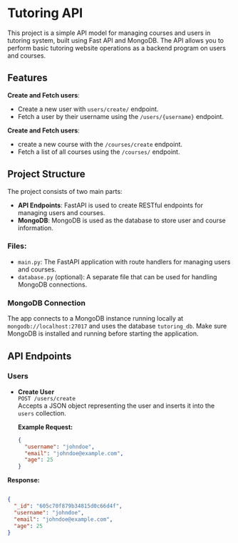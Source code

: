 # Tutoring API
This project is a simple API model for managing courses and users in tutoring system, built using Fast API and MongoDB. The API allows you to perform basic tutoring website operations as a backend program on users and courses.

## Features
**Create and Fetch users**:
 - Create a new user with `users/create/` endpoint.
 - Fetch a user by their username using the `/users/{username}` endpoint.

 **Create and Fetch users**:
 - create a new course with the `/courses/create` endpoint.
 - Fetch a list of all courses using the `/courses/` endpoint.

 ## Project Structure

 The project consists of two main parts:
- **API Endpoints**: FastAPI is used to create RESTful endpoints for managing users and courses.
- **MongoDB**: MongoDB is used as the database to store user and course information.

### Files:
- `main.py`: The FastAPI application with route handlers for managing users and courses.
- `database.py` (optional): A separate file that can be used for handling MongoDB connections.

### MongoDB Connection

The app connects to a MongoDB instance running locally at `mongodb://localhost:27017` and uses the database `tutoring_db`. Make sure MongoDB is installed and running before starting the application.

## API Endpoints

### Users

- **Create User**  
  `POST /users/create`  
  Accepts a JSON object representing the user and inserts it into the `users` collection.

  **Example Request:**
  ```json
  {
    "username": "johndoe",
    "email": "johndoe@example.com",
    "age": 25
  }


**Response:**
```json

{
  "_id": "605c70f879b34815d0c66d4f",
  "username": "johndoe",
  "email": "johndoe@example.com",
  "age": 25
}
